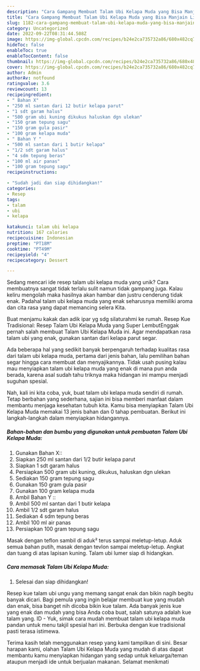 ```yaml
---
description: "Cara Gampang Membuat Talam Ubi Kelapa Muda yang Bisa Manjain Lidah"
title: "Cara Gampang Membuat Talam Ubi Kelapa Muda yang Bisa Manjain Lidah"
slug: 1182-cara-gampang-membuat-talam-ubi-kelapa-muda-yang-bisa-manjain-lidah
category: Uncategorized
date: 2022-09-22T08:31:44.508Z
image: https://img-global.cpcdn.com/recipes/b24e2ca735732a86/680x482cq70/talam-ubi-kelapa-muda-foto-resep-utama.jpg
hideToc: false
enableToc: true
enableTocContent: false
thumbnail: https://img-global.cpcdn.com/recipes/b24e2ca735732a86/680x482cq70/talam-ubi-kelapa-muda-foto-resep-utama.jpg
cover: https://img-global.cpcdn.com/recipes/b24e2ca735732a86/680x482cq70/talam-ubi-kelapa-muda-foto-resep-utama.jpg
author: Admin
authorAv: notfound
ratingvalue: 3.6
reviewcount: 13
recipeingredient:
- " Bahan X"
- "250 ml santan dari 12 butir kelapa parut"
- "1 sdt garam halus"
- "500 gram ubi kuning dikukus haluskan dgn ulekan"
- "150 gram tepung sagu"
- "150 gram gula pasir"
- "100 gram kelapa muda"
- " Bahan Y "
- "500 ml santan dari 1 butir kelapa"
- "1/2 sdt garam halus"
- "4 sdm tepung beras"
- "100 ml air panas"
- "100 gram tepung sagu"
recipeinstructions:

- "Sudah jadi dan siap dihidangkan!"
categories:
- Resep
tags:
- talam
- ubi
- kelapa

katakunci: talam ubi kelapa 
nutrition: 167 calories
recipecuisine: Indonesian
preptime: "PT18M"
cooktime: "PT49M"
recipeyield: "4"
recipecategory: Dessert

---
```





Sedang mencari ide resep talam ubi kelapa muda yang unik? Cara membuatnya sangat tidak terlalu sulit namun tidak gampang juga. Kalau keliru mengolah maka hasilnya akan hambar dan justru cenderung tidak enak. Padahal talam ubi kelapa muda yang enak seharusnya memiliki aroma dan cita rasa yang dapat memancing selera Kita.





Buat menjamu kakak dan adik ipar yg sdg silaturahmi ke rumah. Resep Kue Tradisional: Resep Talam Ubi Kelapa Muda yang Super LembutEnggak pernah salah membuat Talam Ubi Kelapa Muda ini. Agar mendapatkan rasa talam ubi yang enak, gunakan santan dari kelapa parut segar.

Ada beberapa hal yang sedikit banyak berpengaruh terhadap kualitas rasa dari talam ubi kelapa muda, pertama dari jenis bahan, lalu pemilihan bahan segar hingga cara membuat dan menyajikannya. Tidak usah pusing kalau mau menyiapkan talam ubi kelapa muda yang enak di mana pun anda berada, karena asal sudah tahu triknya maka hidangan ini mampu menjadi suguhan spesial.






Nah, kali ini kita coba, yuk, buat talam ubi kelapa muda sendiri di rumah. Tetap berbahan yang sederhana, sajian ini bisa memberi manfaat dalam membantu menjaga kesehatan tubuh kita. Kamu bisa menyiapkan Talam Ubi Kelapa Muda memakai 13 jenis bahan dan 0 tahap pembuatan. Berikut ini langkah-langkah dalam menyiapkan hidangannya.

<!--inarticleads1-->

##### Bahan-bahan dan bumbu yang digunakan untuk pembuatan Talam Ubi Kelapa Muda:

1. Gunakan  Bahan X::
1. Siapkan 250 ml santan dari 1/2 butir kelapa parut
1. Siapkan 1 sdt garam halus
1. Persiapkan 500 gram ubi kuning, dikukus, haluskan dgn ulekan
1. Sediakan 150 gram tepung sagu
1. Gunakan 150 gram gula pasir
1. Gunakan 100 gram kelapa muda
1. Ambil  Bahan Y ::
1. Ambil 500 ml santan dari 1 butir kelapa
1. Ambil 1/2 sdt garam halus
1. Sediakan 4 sdm tepung beras
1. Ambil 100 ml air panas
1. Persiapkan 100 gram tepung sagu


Masak dengan teflon sambil di aduk² terus sampai meletup-letup. Aduk semua bahan putih, masak dengan tevlon sampai meletup-letup. Angkat dan tuang di atas lapisan kuning. Talam ubi lumer siap di hidangkan. 

<!--inarticleads2-->

##### Cara memasak Talam Ubi Kelapa Muda:


1. Selesai dan siap dihidangkan!

Resep kue talam ubi ungu yang memang sangat enak dan bikin nagih begitu banyak dicari. Bagi pemula yang ingin belajar membuat kue yang mudah dan enak, bisa banget nih dicoba bikin kue talam. Ada banyak jenis kue yang enak dan mudah yang bisa Anda coba buat, salah satunya adalah kue talam yang. ID - Yuk, simak cara mudah membuat talam ubi kelapa muda pandan untuk menu takjil spesial hari ini. Berbuka dengan kue tradisional pasti terasa istimewa. 

Terima kasih telah menggunakan resep yang kami tampilkan di sini. Besar harapan kami, olahan Talam Ubi Kelapa Muda yang mudah di atas dapat membantu kamu menyiapkan hidangan yang sedap untuk keluarga/teman ataupun menjadi ide untuk berjualan makanan. Selamat menikmati
